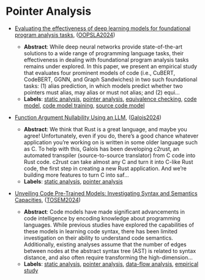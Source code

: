 # Pointer Analysis

- [Evaluating the effectiveness of deep learning models for foundational program analysis tasks](../venues/OOPSLA2024/paper_9.md), ([OOPSLA2024](../venues/OOPSLA2024/README.md))

  - **Abstract**: While deep neural networks provide state-of-the-art solutions to a wide range of programming language tasks, their effectiveness in dealing with foundational program analysis tasks remains under explored. In this paper, we present an empirical study that evaluates four prominent models of code (i.e., CuBERT, CodeBERT, GGNN, and Graph Sandwiches) in two such foundational tasks: (1) alias prediction, in which models predict whether two pointers must alias, may alias or must not alias; and (2) equi...
  - **Labels**: [static analysis](static_analysis.md), [pointer analysis](pointer_analysis.md), [equivalence checking](equivalence_checking.md), [code model](code_model.md), [code model training](code_model_training.md), [source code model](source_code_model.md)


- [Function Argument Nullability Using an LLM](../venues/Galois2024/paper_1.md), ([Galois2024](../venues/Galois2024/README.md))

  - **Abstract**: We think that Rust is a great language, and maybe you agree! Unfortunately, even if you do, there’s a good chance whatever application you’re working on is written in some older language such as C. To help with this, Galois has been developing c2rust, an automated transpiler (source-to-source translator) from C code into Rust code. c2rust can take almost any C and turn it into C-like Rust code, the first step in creating a new Rust application. And we’re building more features to turn C into saf...
  - **Labels**: [static analysis](static_analysis.md), [pointer analysis](pointer_analysis.md)


- [Unveiling Code Pre-Trained Models: Investigating Syntax and Semantics Capacities](../venues/TOSEM2024/paper_1.md), ([TOSEM2024](../venues/TOSEM2024/README.md))

  - **Abstract**: Code models have made significant advancements in code intelligence by encoding knowledge about programming languages. While previous studies have explored the capabilities of these models in learning code syntax, there has been limited investigation on their ability to understand code semantics. Additionally, existing analyses assume that the number of edges between nodes at the abstract syntax tree&nbsp;(AST) is related to syntax distance, and also often require transforming the high-dimension...
  - **Labels**: [static analysis](static_analysis.md), [pointer analysis](pointer_analysis.md), [data-flow analysis](data-flow_analysis.md), [empirical study](empirical_study.md)
